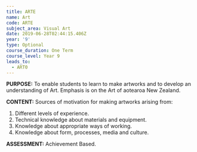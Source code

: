 ```yaml
---
title: ARTE
name: Art
code: ARTE
subject_area: Visual Art
date: 2019-06-28T02:44:15.406Z
year: '9'
type: Optional
course_duration: One Term
course_level: Year 9
leads_to:
  - ART0
---
```

**PURPOSE:** To enable students to learn to make artworks and to develop an understanding of Art. Emphasis is on the Art of aotearoa New Zealand.


**CONTENT:** Sources of motivation for making artworks arising from:

1. Different levels of experience.
2. Technical knowledge about materials and equipment.
3. Knowledge about appropriate ways of working.
4. Knowledge about form, processes, media and culture.

**ASSESSMENT:** Achievement Based.
